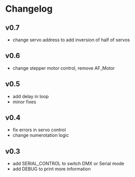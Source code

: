 
# Changelog

## v0.7

- change servo address to add inversion of half of servos

## v0.6

- change stepper motor control, remove AF_Motor

## v0.5

- add delay in loop
- minor fixes

## v0.4

- fix errors in servo control
- change numerotation logic

## v0.3

- add SERIAL_CONTROL to switch DMX or Serial mode
- add DEBUG to print more information
